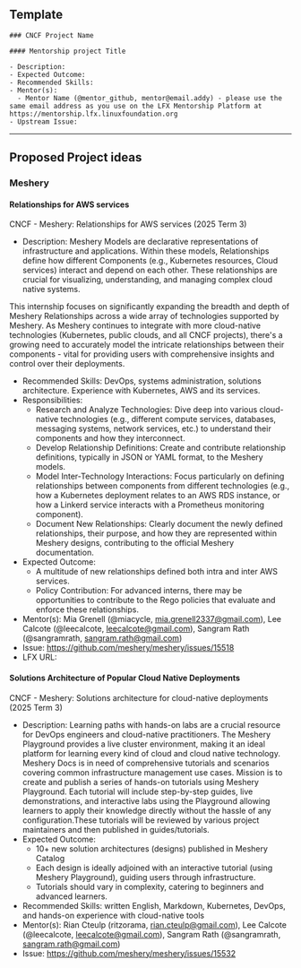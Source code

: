 ## Template

```
### CNCF Project Name

#### Mentorship project Title

- Description:
- Expected Outcome:
- Recommended Skills:
- Mentor(s):
  - Mentor Name (@mentor_github, mentor@email.addy) - please use the same email address as you use on the LFX Mentorship Platform at https://mentorship.lfx.linuxfoundation.org
- Upstream Issue:

```

---

## Proposed Project ideas

### Meshery

#### Relationships for AWS services

CNCF - Meshery: Relationships for AWS services (2025 Term 3)

- Description:
Meshery Models are declarative representations of infrastructure and applications. Within these models, Relationships define how different Components (e.g., Kubernetes resources, Cloud services) interact and depend on each other. These relationships are crucial for visualizing, understanding, and managing complex cloud native systems.

This internship focuses on significantly expanding the breadth and depth of Meshery Relationships across a wide array of technologies supported by Meshery. As Meshery continues to integrate with more cloud-native technologies (Kubernetes, public clouds, and all CNCF projects), there's a growing need to accurately model the intricate relationships between their components - vital for providing users with comprehensive insights and control over their deployments.

- Recommended Skills: DevOps, systems administration, solutions architecture. Experience with Kubernetes, AWS and its services.
- Responsibilities:
  - Research and Analyze Technologies: Dive deep into various cloud-native technologies (e.g., different compute services, databases, messaging systems, network services, etc.) to understand their components and how they interconnect.
  - Develop Relationship Definitions: Create and contribute relationship definitions, typically in JSON or YAML format, to the Meshery models. 
  - Model Inter-Technology Interactions: Focus particularly on defining relationships between components from different technologies (e.g., how a Kubernetes deployment relates to an AWS RDS instance, or how a Linkerd service interacts with a Prometheus monitoring component).
  - Document New Relationships: Clearly document the newly defined relationships, their purpose, and how they are represented within Meshery designs, contributing to the official Meshery documentation.
- Expected Outcome:
  - A multitude of new relationships defined both intra and inter AWS services.
  - Policy Contribution: For advanced interns, there may be opportunities to contribute to the Rego policies that evaluate and enforce these relationships.
- Mentor(s): Mia Grenell (@miacycle, mia.grenell2337@gmail.com), Lee Calcote (@leecalcote, leecalcote@gmail.com), Sangram Rath (@sangramrath, sangram.rath@gmail.com)
- Issue: https://github.com/meshery/meshery/issues/15518
- LFX URL: 

#### Solutions Architecture of Popular Cloud Native Deployments

CNCF - Meshery: Solutions architecture for cloud-native deployments (2025 Term 3)

- Description: Learning paths with hands-on labs are a crucial resource for DevOps engineers and cloud-native practitioners. The Meshery Playground provides a live cluster environment, making it an ideal platform for learning every kind of cloud and cloud native technology. Meshery Docs is in need of comprehensive tutorials and scenarios covering common infrastructure management use cases. Mission is to create and publish a series of hands-on tutorials using Meshery Playground. Each tutorial will include step-by-step guides, live demonstrations, and interactive labs using the Playground allowing learners to apply their knowledge directly without the hassle of any configuration.These tutorials will be reviewed by various project maintainers and then published in guides/tutorials.
- Expected Outcome:
  - 10+ new solution architectures (designs) published in Meshery Catalog
  - Each design is ideally adjoined with an interactive tutorial (using Meshery Playground), guiding users through infrastructure.
  - Tutorials should vary in complexity, catering to beginners and advanced learners.
- Recommended Skills: written English, Markdown, Kubernetes, DevOps, and hands-on experience with cloud-native tools
- Mentor(s): Rian Cteulp (ritzorama, rian.cteulp@gmail.com), Lee Calcote (@leecalcote, leecalcote@gmail.com), Sangram Rath (@sangramrath, sangram.rath@gmail.com)
- Issue: https://github.com/meshery/meshery/issues/15532
